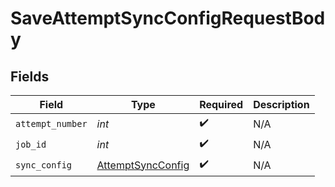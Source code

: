 # SaveAttemptSyncConfigRequestBody


## Fields

| Field                                                         | Type                                                          | Required                                                      | Description                                                   |
| ------------------------------------------------------------- | ------------------------------------------------------------- | ------------------------------------------------------------- | ------------------------------------------------------------- |
| `attempt_number`                                              | *int*                                                         | :heavy_check_mark:                                            | N/A                                                           |
| `job_id`                                                      | *int*                                                         | :heavy_check_mark:                                            | N/A                                                           |
| `sync_config`                                                 | [AttemptSyncConfig](../../models/shared/attemptsyncconfig.md) | :heavy_check_mark:                                            | N/A                                                           |